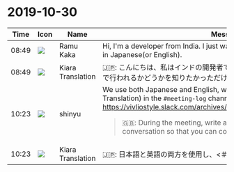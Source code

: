 # 2019-10-30

|Time|Icon|Name|Message|
|---|---|---|---|
|08:49|![](https://secure.gravatar.com/avatar/90f99da1475ee2fd1121cb3b60c3743f.jpg?s=72&d=https%3A%2F%2Fa.slack-edge.com%2Fdf10d%2Fimg%2Favatars%2Fava_0003-72.png)|Ramu Kaka|Hi, I'm a developer from India. I just wanted to know if this meeting will be in Japanese(or English).|
|08:49|![](https://avatars.slack-edge.com/2019-08-21/732685848020_f3f20736795184660348_72.png)|Kiara Translation|🇯🇵: こんにちは、私はインドの開発者です。この会議が日本語（または英語）で行われるかどうかを知りたかっただけです。|
|10:23|![](https://avatars.slack-edge.com/2018-04-27/354445776386_e258f5ed5ba887b08668_72.jpg)|shinyu|We use both Japanese and English, with the translation bot (Kiara Translation) in the `#meeting-log` channel. See the previous meeting log <https://vivliostyle.slack.com/archives/CNVBHM39V/p1570253115003800><br><blockquote>🇬🇧: During the meeting, write a log at the same time as the conversation so that you can communicate in Japanese and English</blockquote>|
|10:23|![](https://avatars.slack-edge.com/2019-08-21/732685848020_f3f20736795184660348_72.png)|Kiara Translation|🇯🇵: 日本語と英語の両方を使用し、&lt;＃CNVBHM39V | meeting-log&gt;チャネルで翻訳ボット（Kiara Translation）を使用します。以前の会議ログを参照<https://vivliostyle.slack.com/archives/CNVBHM39V/p1570253115003800>|
